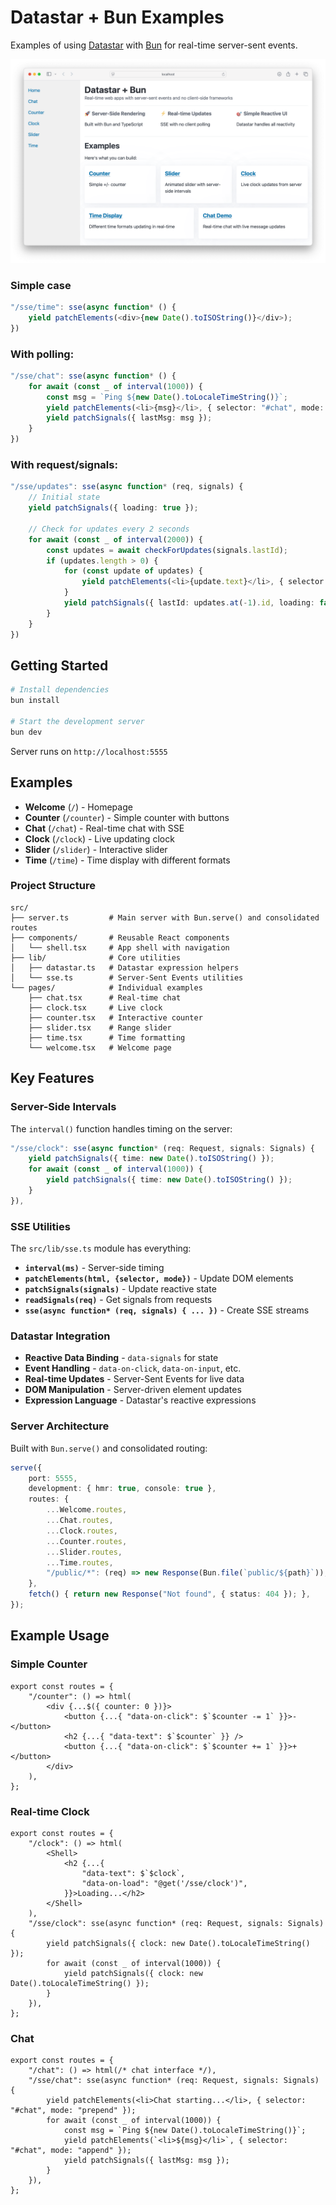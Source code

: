 # Datastar + Bun Examples

Examples of using [Datastar](https://github.com/starfederation/datastar) with [Bun](https://bun.sh/) for real-time server-sent events.

![](./public/example.png)

### Simple case

```typescript
"/sse/time": sse(async function* () {
    yield patchElements(<div>{new Date().toISOString()}</div>);
})
```

### With polling:

```typescript
"/sse/chat": sse(async function* () {
    for await (const _ of interval(1000)) {
        const msg = `Ping ${new Date().toLocaleTimeString()}`;
        yield patchElements(<li>{msg}</li>, { selector: "#chat", mode: "append" });
        yield patchSignals({ lastMsg: msg });
    }
})
```

### With request/signals:

```typescript
"/sse/updates": sse(async function* (req, signals) {
    // Initial state
    yield patchSignals({ loading: true });
    
    // Check for updates every 2 seconds
    for await (const _ of interval(2000)) {
        const updates = await checkForUpdates(signals.lastId);
        if (updates.length > 0) {
            for (const update of updates) {
                yield patchElements(<li>{update.text}</li>, { selector: "#updates", mode: "append" });
            }
            yield patchSignals({ lastId: updates.at(-1).id, loading: false });
        }
    }
})
```

## Getting Started

```bash
# Install dependencies
bun install

# Start the development server
bun dev
```

Server runs on `http://localhost:5555`

## Examples

- **Welcome** (`/`) - Homepage
- **Counter** (`/counter`) - Simple counter with buttons
- **Chat** (`/chat`) - Real-time chat with SSE
- **Clock** (`/clock`) - Live updating clock
- **Slider** (`/slider`) - Interactive slider
- **Time** (`/time`) - Time display with different formats

### Project Structure

```
src/
├── server.ts         # Main server with Bun.serve() and consolidated routes
├── components/       # Reusable React components
│   └── shell.tsx     # App shell with navigation
├── lib/              # Core utilities
│   ├── datastar.ts   # Datastar expression helpers
│   └── sse.ts        # Server-Sent Events utilities
└── pages/            # Individual examples
    ├── chat.tsx      # Real-time chat
    ├── clock.tsx     # Live clock
    ├── counter.tsx   # Interactive counter
    ├── slider.tsx    # Range slider
    ├── time.tsx      # Time formatting
    └── welcome.tsx   # Welcome page
```

## Key Features

### Server-Side Intervals

The `interval()` function handles timing on the server:

```ts
"/sse/clock": sse(async function* (req: Request, signals: Signals) {
    yield patchSignals({ time: new Date().toISOString() });
    for await (const _ of interval(1000)) {
        yield patchSignals({ time: new Date().toISOString() });
    }
}),
```

### SSE Utilities

The `src/lib/sse.ts` module has everything:

- **`interval(ms)`** - Server-side timing
- **`patchElements(html, {selector, mode})`** - Update DOM elements
- **`patchSignals(signals)`** - Update reactive state
- **`readSignals(req)`** - Get signals from requests
- **`sse(async function* (req, signals) { ... })`** - Create SSE streams

### Datastar Integration

- **Reactive Data Binding** - `data-signals` for state
- **Event Handling** - `data-on-click`, `data-on-input`, etc.
- **Real-time Updates** - Server-Sent Events for live data
- **DOM Manipulation** - Server-driven element updates
- **Expression Language** - Datastar's reactive expressions

### Server Architecture

Built with `Bun.serve()` and consolidated routing:

```ts
serve({
    port: 5555,
    development: { hmr: true, console: true },
    routes: {
        ...Welcome.routes,
        ...Chat.routes,
        ...Clock.routes,
        ...Counter.routes,
        ...Slider.routes,
        ...Time.routes,
        "/public/*": (req) => new Response(Bun.file(`public/${path}`)),
    },
    fetch() { return new Response("Not found", { status: 404 }); },
});
```

## Example Usage

### Simple Counter

```tsx
export const routes = {
    "/counter": () => html(
        <div {...$({ counter: 0 })}>
            <button {...{ "data-on-click": $`$counter -= 1` }}>-</button>
            <h2 {...{ "data-text": $`$counter` }} />
            <button {...{ "data-on-click": $`$counter += 1` }}>+</button>
        </div>
    ),
};
```

### Real-time Clock

```tsx
export const routes = {
    "/clock": () => html(
        <Shell>
            <h2 {...{
                "data-text": $`$clock`,
                "data-on-load": "@get('/sse/clock')",
            }}>Loading...</h2>
        </Shell>
    ),
    "/sse/clock": sse(async function* (req: Request, signals: Signals) {
        yield patchSignals({ clock: new Date().toLocaleTimeString() });
        for await (const _ of interval(1000)) {
            yield patchSignals({ clock: new Date().toLocaleTimeString() });
        }
    }),
};
```

### Chat

```tsx
export const routes = {
    "/chat": () => html(/* chat interface */),
    "/sse/chat": sse(async function* (req: Request, signals: Signals) {
        yield patchElements(<li>Chat starting...</li>, { selector: "#chat", mode: "prepend" });
        for await (const _ of interval(1000)) {
            const msg = `Ping ${new Date().toLocaleTimeString()}`;
            yield patchElements(`<li>${msg}</li>`, { selector: "#chat", mode: "append" });
            yield patchSignals({ lastMsg: msg });
        }
    }),
};
```